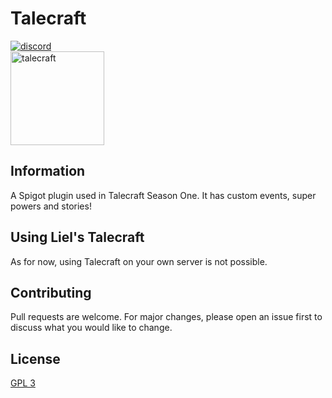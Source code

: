 # Talecraft

[<img alt="discord" src="https://lielamar.com/plugins/github_discord.png" size=1.5>](https://discord.gg/NzgBrqR)
<br>
[<img alt="talecraft" src="https://lielamar.com/images/talecraft.png" width=150>](https://talecraft.co.il/)

## Information

A Spigot plugin used in Talecraft Season One. It has custom events, super powers and stories!

## Using Liel's Talecraft
As for now, using Talecraft on your own server is not possible.

## Contributing
Pull requests are welcome. For major changes, please open an issue first to discuss what you would like to change.

## License
[GPL 3](https://choosealicense.com/licenses/agpl-3.0/)
